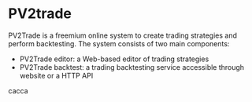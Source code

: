 PV2trade
========

PV2Trade is a freemium online system to create trading strategies and perform backtesting.
The system consists of two main components:
- PV2Trade editor: a Web-based editor of trading strategies
- PV2Trade backtest: a trading backtesting service accessible through website or a HTTP API

cacca